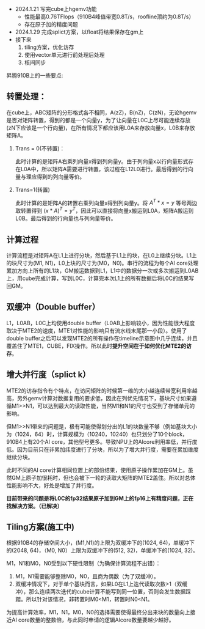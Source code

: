 - 2024.1.21 写完cube上hgemv功能
  - 性能最高0.76TFlops（910B4峰值带宽0.8T/s，roofline顶约为0.8T/s）
  - 存在原子加的精度问题
- 2024.1.29 完成splict方案，以float将结果保存在gm上
- 接下来
  1. tiling方案，优化访存
  2. 使用vector单元进行前处理后处理
  4. 核间同步

昇腾910B上的一些要点:

## 转置处理：

在cube上，ABC矩阵的分形格式各不相同，A(zZ)，B(nZ)，C(zN)，无论hgemv是否对矩阵转置，得到的都是一个向量y，为了让向量在L0C上尽可能连续存放(zN下应该是一个行向量)，在所有情况下都应该用L0A来存放向量x，L0B来存放矩阵A。

1. Trans = 0(不转置)：

   此时计算的是矩阵A右乘列向量x得到列向量y。由于列向量x以行向量形式存在L0A中，所以矩阵A需要进行转置，该过程在L12L0进行。最后得到的行向量与理应得到的列向量等价。

2. Trans=1(转置)

   此时计算的是矩阵A的转置右乘列向量x得到列向量y。将 $A^T*x=y$ 等号两边取转置得到 $(x*A)^T=y^T$，因此可以直接将向量x搬运到L0A，矩阵A搬运到L0B。最后得到的行向量也与列向量等价。

## 计算过程

计算流程是对矩阵A在L1上进行分块，然后基于L1上的块，在L0上继续分块。L1上的块尺寸为(M1, N1)，L0上块的尺寸为(M0，N0)。串行的流程为每个AI core处理累加方向上所有的L1块，GM搬运数据到L1，L1中的数据分一次或多次搬运到L0AB上，用cube完成计算，写到L0C，计算完本次L1上的所有数据后将L0C的结果写回GM。

## 双缓冲（Double buffer）

L1，L0AB，L0C上均使用double buffer（L0AB上影响较小，因为性能很大程度取决于MTE2的速度，MTE1对性能的影响只有流水线末尾那一小段）。使用了double buffer之后可以发现MTE2的所有操作在timeline示意图中几乎连续，并且覆盖住了MTE1，CUBE，FIX操作。所以此时**提升空间在于如何优化MTE2的访存**。

## 增大并行度（splict k）

MTE2的访存指令有个特点，在访问矩阵的时候第一维的大小越连续带宽利用率越高，另外gemv计算对数据复用的要求低，因此在列优先情况下，基块尺寸如果遵循M1>>N1，可以达到最大的读取性能，当然M1和N1的尺寸也受到了存储单元的影响。

但M1>>N1带来的问题是，极有可能使得划分出的L1的块数量不够（例如基块大小为（1024，64）时，计算规模为（10240，10240）也只划分了10个block，910B4上有20个AI core，其他型号更多。导致NPU上的AIcore利用率低，并行度低。因为目前只在非累加纬度进行了分块，所以为了增大并行度，需要在累加维度继续分块。

此时不同的AI core计算相同位置上的部份结果，使用原子操作累加在GM上。虽然GM上原子加很耗时，但也会被下一轮的读取大矩阵的MTE2盖住。所以对总体性能影响不大，好处是增加了并行度。

**目前带来的问题是将L0C的fp32结果原子加到GM上的fp16上有精度问题，正在找解决方案。（已解决）**

## Tiling方案(施工中)

根据910B4的存储空间大小，(M1,N1)的上限为双缓冲下的(1024, 64)，单缓冲下的(2048, 64)，（M0, N0）上限为双缓冲下的(512, 32)，单缓冲下的(1024, 32)。

M1，N1和M0，N0受到以下硬性限制（为确保计算流程不出错）：

1. M1，N1需要能够整除M0，N0，且商为偶数（为了双缓冲）。
2. 双缓冲情况下，对于单个基块而言，如果L0在L1上迭代读取次数>1（双缓冲），那么连续两次迭代的cube计算不能写到同一位置，否则会发生数据踩踏。所以针对该情况，非转置时M0<M1，转置时N0<N1。

为提高计算效率，M1，N1，M0，N0的选择需要使得最终分出来块的数量向上接近AI core数量的整数倍，与此同时申请的逻辑AIcore数量要越少越好。